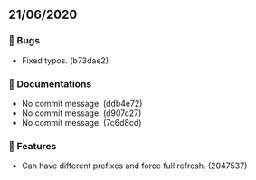 ## 21/06/2020

### 🐛 Bugs

- Fixed typos. (b73dae2)

### 📝 Documentations

- No commit message. (ddb4e72)
- No commit message. (d907c27)
- No commit message. (7c6d8cd)

### 🚀 Features

- Can have different prefixes and force full refresh. (2047537)


